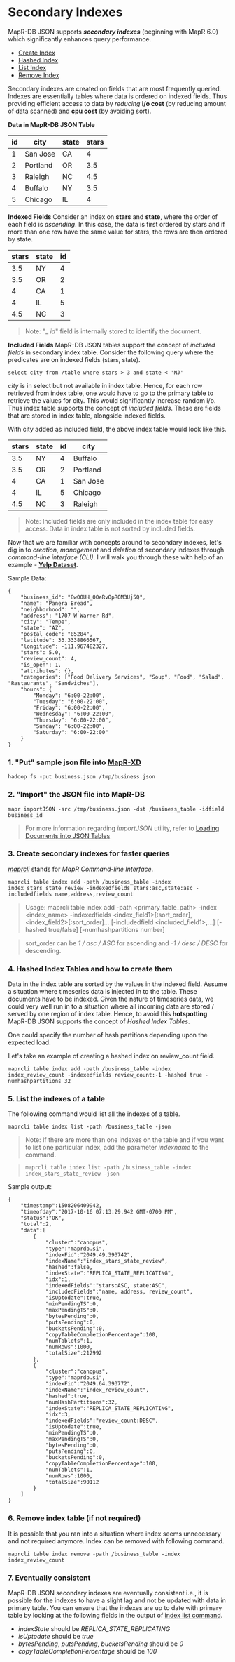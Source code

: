 # Secondary Indexes
MapR-DB JSON supports **_secondary indexes_** (beginning with MapR 6.0) which significantly enhances query performance. 

* [Create Index](https://github.com/aravi5/Working-With-MapRDB-JSON/tree/master/working-with-si#3-create-secondary-indexes-for-faster-queries)
* [Hashed Index](https://github.com/aravi5/Working-With-MapRDB-JSON/tree/master/working-with-si#4-hashed-index-tables-and-how-to-create-them)
* [List Index](https://github.com/aravi5/Working-With-MapRDB-JSON/tree/master/working-with-si#5-list-the-indexes-of-a-table)
* [Remove Index](https://github.com/aravi5/Working-With-MapRDB-JSON/tree/master/working-with-si#6-remove-index-table-if-not-required)

Secondary indexes are created on fields that are most frequently queried. Indexes are essentially tables where data is ordered on indexed fields. Thus providing efficient access to data by *reducing* **i/o cost** (by reducing amount of data scanned) and **cpu cost** (by avoiding sort).

**Data in MapR-DB JSON Table**

id | city | state | stars |
--- | --- | --- | --- |
1 | San Jose | CA | 4 |
2 | Portland | OR | 3.5 |
3 | Raleigh | NC | 4.5 |
4 | Buffalo | NY | 3.5 |
5 | Chicago | IL | 4 |

**Indexed Fields**
Consider an index on **stars** and **state**, where the order of each field is _ascending_. In this case, the data is first ordered by stars and if more than one row have the same value for stars, the rows are then ordered by state.

stars | state | id |
--- | --- | --- |
3.5 | NY | 4 |
3.5 | OR | 2 |
4 | CA | 1 |
4 | IL | 5 |
4.5 | NC | 3 |

> Note: "_ _id_" field is internally stored to identify the document.

**Included Fields**
MapR-DB JSON tables support the concept of _included fields_ in secondary index table. Consider the following query where the predicates are on indexed fields (stars, state). 

```
select city from /table where stars > 3 and state < 'NJ' 
```

_city_ is in select but not available in index table. Hence, for each row retrieved from index table, one would have to go to the primary table to retrieve the values for city. This would significantly increase random i/o. Thus index table supports the concept of _included fields_. These are fields that are stored in index table, alongside indexed fields.

With city added as included field, the above index table would look like this.

stars | state | id | city |
--- | --- | --- | --- |
3.5 | NY | 4 | Buffalo |
3.5 | OR | 2 | Portland |
4 | CA | 1 | San Jose |
4 | IL | 5 | Chicago |
4.5 | NC | 3 | Raleigh |

> Note: Included fields are only included in the index table for easy access. 
> Data in index table is not sorted by included fields.

Now that we are familiar with concepts around to secondary indexes, let's dig in to  _creation_, _management_ and _deletion_ of secondary indexes through _command-line interface (CLI)_. I will walk you through these with help of an example - **[Yelp Dataset](https://www.yelp.com/dataset)**.


Sample Data:
```
{
	"business_id": "8w00UH_0OeRvOpR0M3Uj5Q",
	"name": "Panera Bread",
	"neighborhood": "",
	"address": "1707 W Warner Rd",
	"city": "Tempe",
	"state": "AZ",
	"postal_code": "85284",
	"latitude": 33.3338866567,
	"longitude": -111.967482327,
	"stars": 5.0,
	"review_count": 4,
	"is_open": 1,
	"attributes": {},
	"categories": ["Food Delivery Services", "Soup", "Food", "Salad", "Restaurants", "Sandwiches"],
	"hours": {
		"Monday": "6:00-22:00",
		"Tuesday": "6:00-22:00",
		"Friday": "6:00-22:00",
		"Wednesday": "6:00-22:00",
		"Thursday": "6:00-22:00",
		"Sunday": "6:00-22:00",
		"Saturday": "6:00-22:00"
	}
}
```

### 1. "Put" sample json file into [MapR-XD](https://mapr.com/products/mapr-xd/)
```
hadoop fs -put business.json /tmp/business.json
```

### 2. "Import" the JSON file into MapR-DB

```
mapr importJSON -src /tmp/business.json -dst /business_table -idfield business_id
```
> For more information regarding _importJSON_ utility, refer to [Loading Documents into JSON Tables](https://maprdocs.mapr.com/52/MapR-DB/JSON_DB/loading_documents_into_json_tables.html?hl=import%2Cjson)

### 3. Create secondary indexes for faster queries

[_maprcli_](https://maprdocs.mapr.com/52/ReferenceGuide/maprcli-REST-API-Syntax.html) stands for _MapR Command-line Interface_. 

```
maprcli table index add -path /business_table -index index_stars_state_review -indexedfields stars:asc,state:asc -includedfields name,address,review_count
```

> Usage: maprcli table index add -path <primary_table_path> -index <index_name> -indexedfields <index_field1>[:sort_order],<index_field2>[:sort_order]... [-includedfield <included_field1>,...] [-hashed true/false] [-numhashpartitions number]

> sort_order can be _1 / asc / ASC_ for ascending and _-1 / desc / DESC_ for descending.


### 4. Hashed Index Tables and how to create them

Data in the index table are sorted by the values in the indexed field. Assume a situation where timeseries data is injected in to the table. These documents have to be indexed. Given the nature of timeseries data, we could very well run in to a situation where all incoming data are stored / served by one region of index table. Hence, to avoid this **hotspotting** MapR-DB JSON supports the concept of _Hashed Index Tables_.

One could specify the number of hash partitions depending upon the expected load.

Let's take an example of creating a hashed index on review_count field.
```
maprcli table index add -path /business_table -index index_review_count -indexedfields review_count:-1 -hashed true -numhashpartitions 32
```
### 5. List the indexes of a table

The following command would list all the indexes of a table.

```
maprcli table index list -path /business_table -json
```

> Note: If there are more than one indexes on the table and if you want to list one particular index, add the parameter _indexname_ to the command.

> ```maprcli table index list -path /business_table -index index_stars_state_review -json```

Sample output:
```
{
	"timestamp":1508206409942,
	"timeofday":"2017-10-16 07:13:29.942 GMT-0700 PM",
	"status":"OK",
	"total":2,
	"data":[
		{
			"cluster":"canopus",
			"type":"maprdb.si",
			"indexFid":"2049.49.393742",
			"indexName":"index_stars_state_review",
			"hashed":false,
			"indexState":"REPLICA_STATE_REPLICATING",
			"idx":1,
			"indexedFields":"stars:ASC, state:ASC",
			"includedFields":"name, address, review_count",
			"isUptodate":true,
			"minPendingTS":0,
			"maxPendingTS":0,
			"bytesPending":0,
			"putsPending":0,
			"bucketsPending":0,
			"copyTableCompletionPercentage":100,
			"numTablets":1,
			"numRows":1000,
			"totalSize":212992
		},
		{
			"cluster":"canopus",
			"type":"maprdb.si",
			"indexFid":"2049.64.393772",
			"indexName":"index_review_count",
			"hashed":true,
			"numHashPartitions":32,
			"indexState":"REPLICA_STATE_REPLICATING",
			"idx":3,
			"indexedFields":"review_count:DESC",
			"isUptodate":true,
			"minPendingTS":0,
			"maxPendingTS":0,
			"bytesPending":0,
			"putsPending":0,
			"bucketsPending":0,
			"copyTableCompletionPercentage":100,
			"numTablets":1,
			"numRows":1000,
			"totalSize":90112
		}
	]
}
```

### 6. Remove index table (if not required)

It is possible that you ran into a situation where index seems unnecessary and not required anymore. Index can be removed with following command.

```
maprcli table index remove -path /business_table -index index_review_count
```

### 7. Eventually consistent

MapR-DB JSON secondary indexes are eventually consistent i.e., it is possible for the indexes to have a slight lag and not be updated with data in primary table. You can ensure that the indexes are up to date with primary table by looking at the following fields in the output of [index list command](https://github.com/aravi5/Working-With-MapRDB-JSON/tree/master/working-with-si#5-list-the-indexes-of-a-table).

- _indexState_ should be _REPLICA_STATE_REPLICATING_
- _isUptodate_ should be _true_
- _bytesPending_, _putsPending_, _bucketsPending_ should be _0_
- _copyTableCompletionPercentage_ should be _100_
